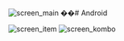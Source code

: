 ![screen_main](https://github.com/NurzatGitHub/Android/assets/122099167/2796ccfa-cfab-4b3d-be5e-67a44abd1325)
��#   A n d r o i d 

![screen_item](https://github.com/NurzatGitHub/Android/assets/122099167/d19362d6-adfb-427f-99dc-533f4c9ce6b3)
![screen_kombo](https://github.com/NurzatGitHub/Android/assets/122099167/b199c913-c851-4ab4-88b1-6d47519c001b)

